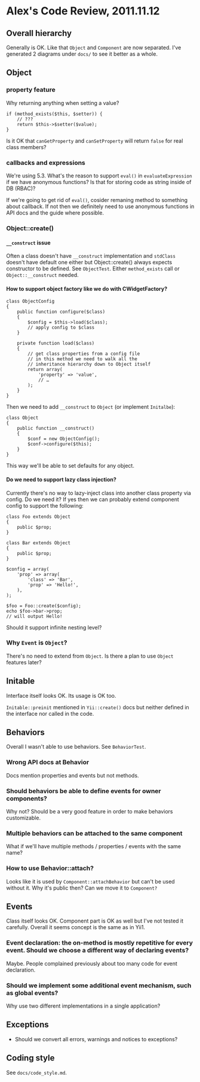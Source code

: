 Alex's Code Review, 2011.11.12
==============================

Overall hierarchy
------------------

Generally is OK. Like that `Object` and `Component` are now separated.
I've generated 2 diagrams under `docs/` to see it better as a whole.

Object
------

### property feature

Why returning anything when setting a value?

~~~
if (method_exists($this, $setter)) {
	// ???
	return $this->$setter($value);
}
~~~

Is it OK that `canGetProperty` and `canSetProperty` will return `false` for real
class members?

### callbacks and expressions

We're using 5.3. What's the reason to support `eval()` in `evaluateExpression` if
we have anonymous functions? Is that for storing code as string inside of DB (RBAC)?

If we're going to get rid of `eval()`, cosider remaning method to something about callback.
If not then we definitely need to use anonymous functions in API docs and the guide
where possible.

### Object::create()

#### `__construct` issue

Often a class doesn't have `__construct` implementation and `stdClass` doesn't have
default one either but Object::create() always expects constructor to be
defined. See `ObjectTest`. Either `method_exists` call or `Object::__construct` needed.

#### How to support object factory like we do with CWidgetFactory?

~~~
class ObjectConfig
{
	public function configure($class)
	{
		$config = $this->load($class);
		// apply config to $class
	}

	private function load($class)
	{
		// get class properties from a config file
		// in this method we need to walk all the
		// inheritance hierarchy down to Object itself
		return array(
			'property' => 'value',
			// …
		);
	}
}
~~~

Then we need to add `__construct` to `Object` (or implement `Initalbe`):

~~~
class Object
{
	public function __construct()
	{
		$conf = new ObjectConfig();
		$conf->configure($this);
	}
}
~~~

This way we'll be able to set defaults for any object.

#### Do we need to support lazy class injection?

Currently there's no way to lazy-inject class into another class property via
config. Do we need it? If yes then we can probably extend component config to support
the following:

~~~
class Foo extends Object
{
	public $prop;
}

class Bar extends Object
{
	public $prop;
}

$config = array(
	'prop' => array(
		'class' => 'Bar',
		'prop' => 'Hello!',
	),
);

$foo = Foo::create($config);
echo $foo->bar->prop;
// will output Hello!
~~~

Should it support infinite nesting level?

### Why `Event` is `Object`?

There's no need to extend from `Object`. Is there a plan to use `Object` features
later?

Initable
--------

Interface itself looks OK. Its usage is OK too.

`Initable::preinit` mentioned in `Yii::create()` docs but neither defined in
the interface nor called in the code.

Behaviors
---------

Overall I wasn't able to use behaviors. See `BehaviorTest`.

### Wrong API docs at Behavior

Docs mention properties and events but not methods.

### Should behaviors be able to define events for owner components?

Why not? Should be a very good feature in order to make behaviors customizable.

### Multiple behaviors can be attached to the same component

What if we'll have multiple methods / properties / events with the same name?

### How to use Behavior::attach?

Looks like it is used by `Component::attachBehavior` but can't be used without it.
Why it's public then? Can we move it to `Component?`

Events
------

Class itself looks OK. Component part is OK as well but I've not tested
it carefully. Overall it seems concept is the same as in Yii1.

### Event declaration: the on-method is mostly repetitive for every event. Should we choose a different way of declaring events?

Maybe. People complained previously about too many code for event declaration.

### Should we implement some additional event mechanism, such as global events?

Why use two different implementations in a single application?

Exceptions
----------

- Should we convert all errors, warnings and notices to exceptions?

Coding style
------------

See `docs/code_style.md`.
